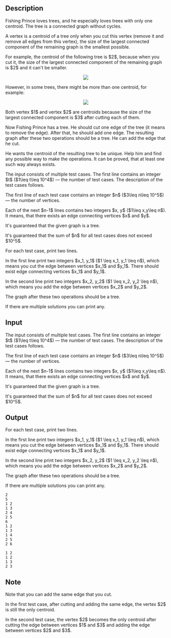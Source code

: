 ## Description

<div><p>Fishing Prince loves trees, and he especially loves trees with only one centroid. The tree is a connected graph without cycles.</p><p>A vertex is a <span class="tex-font-style-bf">centroid</span> of a tree only when you cut this vertex (remove it and remove all edges from this vertex), the size of the largest connected component of the remaining graph is the smallest possible.</p><p>For example, the centroid of the following tree is $2$, because when you cut it, the size of the largest connected component of the remaining graph is $2$ and it can't be smaller.</p><center> <img class="tex-graphics" src="file://wLXPGaWq.png" style="max-width: 100.0%;max-height: 100.0%;"> </center><p>However, in some trees, there might be more than one centroid, for example:</p><center> <img class="tex-graphics" src="file://Fhs4WqlU.png" style="max-width: 100.0%;max-height: 100.0%;"> </center><p>Both vertex $1$ and vertex $2$ are centroids because the size of the largest connected component is $3$ after cutting each of them.</p><p>Now Fishing Prince has a tree. He should cut one edge of the tree (it means to remove the edge). After that, he should add one edge. The resulting graph after these two operations should be a tree. He can add the edge that he cut.</p><p>He wants the centroid of the resulting tree to be unique. Help him and find any possible way to make the operations. It can be proved, that at least one such way always exists.</p></div><div class="input-specification"><p>The input consists of multiple test cases. The first line contains an integer $t$ ($1\leq t\leq 10^4$) — the number of test cases. The description of the test cases follows.</p><p>The first line of each test case contains an integer $n$ ($3\leq n\leq 10^5$) — the number of vertices.</p><p>Each of the next $n-1$ lines contains two integers $x, y$ ($1\leq x,y\leq n$). It means, that there exists an edge connecting vertices $x$ and $y$.</p><p>It's guaranteed that the given graph is a tree.</p><p>It's guaranteed that the sum of $n$ for all test cases does not exceed $10^5$.</p></div><div class="output-specification"><p>For each test case, print two lines.</p><p>In the first line print two integers $x_1, y_1$ ($1 \leq x_1, y_1 \leq n$), which means you cut the edge between vertices $x_1$ and $y_1$. There should exist edge connecting vertices $x_1$ and $y_1$.</p><p>In the second line print two integers $x_2, y_2$ ($1 \leq x_2, y_2 \leq n$), which means you add the edge between vertices $x_2$ and $y_2$.</p><p>The graph after these two operations should be a tree.</p><p>If there are multiple solutions you can print any.</p></div>

## Input

<p>The input consists of multiple test cases. The first line contains an integer $t$ ($1\leq t\leq 10^4$) — the number of test cases. The description of the test cases follows.</p><p>The first line of each test case contains an integer $n$ ($3\leq n\leq 10^5$) — the number of vertices.</p><p>Each of the next $n-1$ lines contains two integers $x, y$ ($1\leq x,y\leq n$). It means, that there exists an edge connecting vertices $x$ and $y$.</p><p>It's guaranteed that the given graph is a tree.</p><p>It's guaranteed that the sum of $n$ for all test cases does not exceed $10^5$.</p>

## Output

<p>For each test case, print two lines.</p><p>In the first line print two integers $x_1, y_1$ ($1 \leq x_1, y_1 \leq n$), which means you cut the edge between vertices $x_1$ and $y_1$. There should exist edge connecting vertices $x_1$ and $y_1$.</p><p>In the second line print two integers $x_2, y_2$ ($1 \leq x_2, y_2 \leq n$), which means you add the edge between vertices $x_2$ and $y_2$.</p><p>The graph after these two operations should be a tree.</p><p>If there are multiple solutions you can print any.</p>





```input1
2
5
1 2
1 3
2 4
2 5
6
1 2
1 3
1 4
2 5
2 6
```




```output1
1 2
1 2
1 3
2 3
```



## Note

<p>Note that you can add the same edge that you cut.</p><p>In the first test case, after cutting and adding the same edge, the vertex $2$ is still the only centroid.</p><p>In the second test case, the vertex $2$ becomes the only centroid after cutting the edge between vertices $1$ and $3$ and adding the edge between vertices $2$ and $3$.</p>
